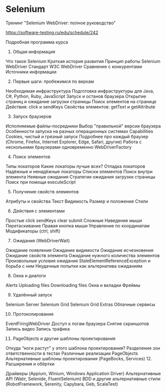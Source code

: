 # Selenium
Тренинг "Selenium WebDriver: полное руководство"

https://software-testing.ru/edu/schedule/242

Подробная программа курса
1. Общая информация

Что такое Selenium
Краткая история развития
Принцип работы Selenium WebDriver
Стандарт W3C WebDriver
Сравнение с конкурентами
Источники информации

2. Первые шаги: пробежимся по верхам

Необходимая инфраструктура
Подготовка инфраструктуры для Java, C#, Python, Ruby, JavaScript
Запуск и останов браузера
Открытие страниц и ожидание загрузки страницы
Поиск элементов на странице
Действия: click и sendKeys
Свойства элементов: getText и getAttribute

3. Запуск браузеров

Исполняемые файлы-посредники
Выбор "правильной" версии браузера
Особенности запуска на разных операционных системах
Capabilities
Cookies, чистый и грязный запуск
Подробнее про каждый браузер (Chrome, Firefox, Internet Explorer, Edge, Safari, другие)
Работа с несколькими браузерами одновременно
WebDriverFactory

4. Поиск элементов

Типы локаторов
Какие локаторы лучше всех?
Отладка локаторов
Надёжные и ненадёжные локаторы
Списки элементов
Поиск внутри элемента
Неявные ожидания
Стратегии ожидания загрузки страницы
Поиск при помощи executeScript

5. Получение свойств элементов

Атрибуты и свойства
Текст
Видимость
Размер и положение
Стили

6. Действия с элементами

Простые
click
sendKeys
clear
submit
Сложные
Наведение мыши
Перетаскивание
Правая кнопка мыши
Управление по координатам
Модификаторы (ctrl, shift)

7. Ожидания (WebDriverWait)

Ожидание появления
Ожидание видимости
Ожидание исчезновения
Ожидание свойств элемента
Ожидание нужного количества элементов
Произвольные условия ожидания
StaleElementReferenceException и борьба с ним
Неудачные попытки как альтернатива ожиданиям

8. Окна и диалоги

Alerts
Uploading files
Downloading files
Окна и вкладки
Фреймы

9. Удалённый запуск

Selenium Server
Selenium Grid
Selenium Grid Extras
Облачные сервисы

10. Протоколирование

EventFiringWebDriver
Доступ к логам браузера
Снятие скриншотов
Запись видео
Запись трафика

11. PageObjects и другие шаблоны проектирования

Откуда “ноги растут” у этого шаблона проектирования?
Разделение зон ответственности в тестах
Различные реализации PageObjects
Альтернативные шаблоны проектирования (PageBocks, Services)
12. Расширения и обёртки

Драйверы (Appium, Winium, Windows Application Driver)
Альтернативные API (Watir, Selenide, FluentSelenium)
BDD и другие альтернативные стили (RobotFramework, Serenity, Capybara, Geb, ScalaTest)
